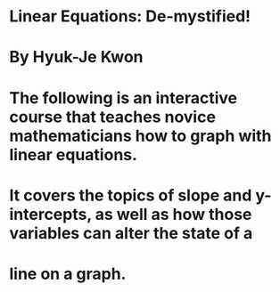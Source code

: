 # Linear Equations: De-mystified!
# By Hyuk-Je Kwon

# The following is an interactive course that teaches novice mathematicians how to graph with linear equations.
# It covers the topics of slope and y-intercepts, as well as how those variables can alter the state of a
# line on a graph.
